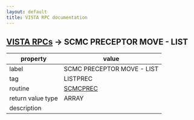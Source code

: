 ```yaml
---
layout: default
title: VISTA RPC documentation
---
```




## [VISTA RPCs](TableOfContent.md) &#8594; SCMC PRECEPTOR MOVE - LIST 

 property | value 
--- | --- 
 label | SCMC PRECEPTOR MOVE - LIST
 tag | LISTPREC
 routine | [SCMCPREC](http://code.osehra.org/dox/Routine_SCMCPREC_source.html)
 return value type | ARRAY
 description | 